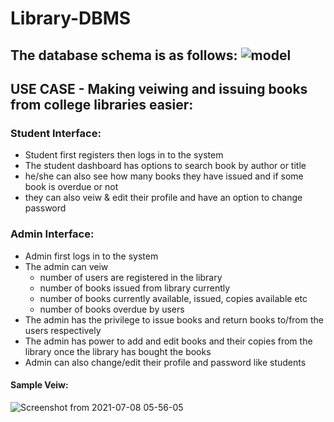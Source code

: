 # Library-DBMS

## The database schema is as follows: ![model](https://user-images.githubusercontent.com/54617734/124843103-c8bc0180-dfae-11eb-97c5-fa7567b19429.png)

## USE CASE - Making veiwing and issuing books from college libraries easier:

### Student Interface:

  *  Student first registers then logs in to the system
  *  The student dashboard has options to search book by author or title 
  *  he/she can also see how many books they have issued and if some book is overdue or not
  *  they can also veiw & edit their profile and have an option to change password
   
### Admin Interface:

  *  Admin first logs in to the system 
  *  The admin can veiw 
      * number of users are registered in the library
      * number of books issued from library currently
      * number of books currently available, issued, copies available etc
      * number of books overdue by users
  * The admin has the privilege to issue books and return books to/from the users respectively
  * The admin has power to add and edit books and their copies from the library once the library has bought the books
  * Admin can also change/edit their profile and password like students
     
#### Sample Veiw:
![Screenshot from 2021-07-08 05-56-05](https://user-images.githubusercontent.com/54617734/124844225-5a2c7300-dfb1-11eb-9dac-bd865b2f3f42.png)
